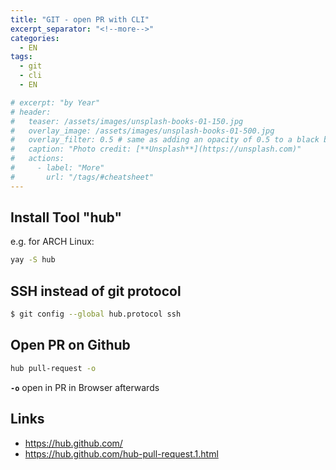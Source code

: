 ```yaml
---
title: "GIT - open PR with CLI"
excerpt_separator: "<!--more-->"
categories:
  - EN
tags:
  - git
  - cli
  - EN

# excerpt: "by Year"
# header:
#   teaser: /assets/images/unsplash-books-01-150.jpg
#   overlay_image: /assets/images/unsplash-books-01-500.jpg
#   overlay_filter: 0.5 # same as adding an opacity of 0.5 to a black background
#   caption: "Photo credit: [**Unsplash**](https://unsplash.com)"
#   actions:
#     - label: "More"
#       url: "/tags/#cheatsheet"
---
```

## Install Tool "hub"
e.g. for ARCH Linux:
```bash
yay -S hub
```

## SSH instead of git protocol 
```bash
$ git config --global hub.protocol ssh
```

## Open PR on Github
```bash
hub pull-request -o
```
**`-o`**  open in PR in Browser afterwards



## Links

* https://hub.github.com/
* https://hub.github.com/hub-pull-request.1.html


